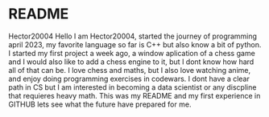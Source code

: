 # README
Hector20004
Hello I am Hector20004, started the journey of programming april 2023, my favorite language so far is C++ but also know a bit of python. I started my first project a week ago, a window aplication of a chess game and I would also like to add a chess engine to it, but I dont know how hard all of that can be. I love chess and maths, but I also love watching anime, and enjoy doing programming exercises in codewars. I dont have a clear path in CS but I am interested in becoming a data scientist or any discpline that requieres heavy math. This was my README and my first experience in GITHUB lets see what the future have prepared for me.
